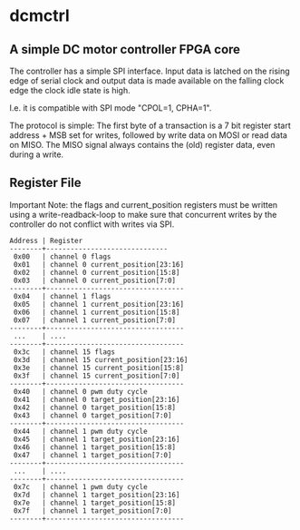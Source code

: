 # dcmctrl
A simple DC motor controller FPGA core
--------------------------------------

The controller has a simple SPI interface. Input data is latched on the rising
edge of serial clock and output data is made available on the falling clock edge
the clock idle state is high.

I.e. it is compatible with SPI mode "CPOL=1, CPHA=1".

The protocol is simple: The first byte of a transaction is a 7 bit register
start address + MSB set for writes, followed by write data on MOSI or read
data on MISO. The MISO signal always contains the (old) register data, even
during a write.

Register File
-------------

Important Note: the flags and current_position registers must be written
using a write-readback-loop to make sure that concurrent writes by the
controller do not conflict with writes via SPI.


	Address | Register
	--------+------------------------------
	 0x00   | channel 0 flags
	 0x01   | channel 0 current_position[23:16]
	 0x02   | channel 0 current_position[15:8]
	 0x03   | channel 0 current_position[7:0]
	--------+----------------------------------
	 0x04   | channel 1 flags
	 0x05   | channel 1 current_position[23:16]
	 0x06   | channel 1 current_position[15:8]
	 0x07   | channel 1 current_position[7:0]
	--------+----------------------------------
	 ...    | ....
	--------+----------------------------------
	 0x3c   | channel 15 flags
	 0x3d   | channel 15 current_position[23:16]
	 0x3e   | channel 15 current_position[15:8]
	 0x3f   | channel 15 current_position[7:0]
	--------+----------------------------------
	 0x40   | channel 0 pwm duty cycle
	 0x41   | channel 0 target_position[23:16]
	 0x42   | channel 0 target_position[15:8]
	 0x43   | channel 0 target_position[7:0]
	--------+----------------------------------
	 0x44   | channel 1 pwm duty cycle
	 0x45   | channel 1 target_position[23:16]
	 0x46   | channel 1 target_position[15:8]
	 0x47   | channel 1 target_position[7:0]
	--------+----------------------------------
	 ...    | ....
	--------+----------------------------------
	 0x7c   | channel 1 pwm duty cycle
	 0x7d   | channel 1 target_position[23:16]
	 0x7e   | channel 1 target_position[15:8]
	 0x7f   | channel 1 target_position[7:0]
	--------+----------------------------------

